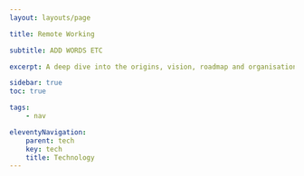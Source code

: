 ```yaml
---
layout: layouts/page

title: Remote Working

subtitle: ADD WORDS ETC

excerpt: A deep dive into the origins, vision, roadmap and organisational structure of our regional imaging network

sidebar: true
toc: true

tags:
    - nav

eleventyNavigation:
    parent: tech
    key: tech
    title: Technology
---
```

